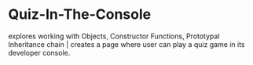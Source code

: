 # Quiz-In-The-Console
explores working with Objects, Constructor Functions, Prototypal Inheritance chain | creates a page where user can play a quiz game in its developer console.
